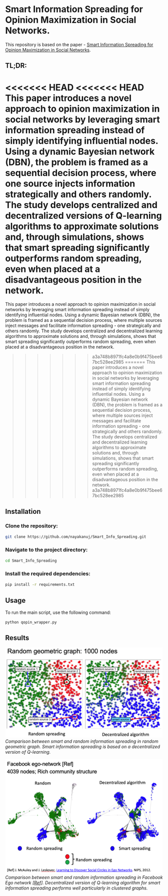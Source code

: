 # Smart Information Spreading for Opinion Maximization in Social Networks.

This repository is based on the paper - [Smart Information Spreading for Opinion Maximization in Social Networks](https://ieeexplore.ieee.org/document/8737538). 

## TL;DR:
<<<<<<< HEAD
<<<<<<< HEAD
This paper introduces a novel approach to opinion maximization in social networks by leveraging smart information spreading instead of simply identifying influential nodes. Using a dynamic Bayesian network (DBN), the problem is framed as a sequential decision process, where one source injects information strategically and others randomly. The study develops centralized and decentralized versions of Q-learning algorithms to approximate solutions and, through simulations, shows that smart spreading significantly outperforms random spreading, even when placed at a disadvantageous position in the network. 
=======
This paper introduces a novel approach to opinion maximization in social networks by leveraging smart information spreading instead of simply identifying influential nodes. Using a dynamic Bayesian network (DBN), the problem is framed as a sequential decision process, where multiple sources inject messages and facilitate information spreading - one strategically and others randomly. The study develops centralized and decentralized learning algorithms to approximate solutions and, through simulations, shows that smart spreading significantly outperforms random spreading, even when placed at a disadvantageous position in the network. 
>>>>>>> a3a748b8971fc4a8e0b9f475bee67bc528ee2985
=======
This paper introduces a novel approach to opinion maximization in social networks by leveraging smart information spreading instead of simply identifying influential nodes. Using a dynamic Bayesian network (DBN), the problem is framed as a sequential decision process, where multiple sources inject messages and facilitate information spreading - one strategically and others randomly. The study develops centralized and decentralized learning algorithms to approximate solutions and, through simulations, shows that smart spreading significantly outperforms random spreading, even when placed at a disadvantageous position in the network. 
>>>>>>> a3a748b8971fc4a8e0b9f475bee67bc528ee2985
 

## Installation

### Clone the repository:
```sh
git clone https://github.com/nayakanuj/Smart_Info_Spreading.git
```

### Navigate to the project directory:
```sh
cd Smart_Info_Spreading
```

### Install the required dependencies:
```sh
pip install -r requirements.txt
```

## Usage
To run the main script, use the following command:
```sh
python qopin_wrapper.py
```

## Results
![Random Geometric Graph: Smart vs Random Information Spreading](Figures/RGG_random_vs_smart_info_spread.png)
*Comparison between smart and random information spreading in random geometric graph. Smart information spreading is based on a decentralized version of Q-learning.*

![Facebook Ego Network: Smart vs Random Information Spreading](Figures/FB_ego_random_vs_smart_info_spread.png)
*Comparison between smart and random information spreading in Facebook Ego network [[Ref](https://snap.stanford.edu/data/egonets-Facebook.html)]. Decentralized version of Q-learning algorithm for smart information spreading performs well particularly in clustered graphs.*
